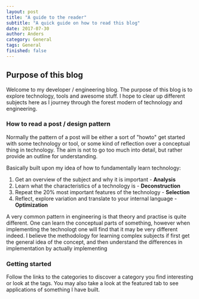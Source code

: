 ```yaml
---
layout: post
title: "A guide to the reader"
subtitle: "A quick guide on how to read this blog"
date: 2017-07-30
author: Anders
category: General
tags: General
finished: false
---
```


## Purpose of this blog

Welcome to my developer / engineering blog.  The purpose of this blog is to explore technology, tools and awesome stuff.  I hope to clear up different subjects here as I journey through the forest modern of technology and engineering.  

### How to read a post / design pattern

Normally the pattern of a post will be either a sort of "howto" get started with some technology or tool, or some kind of reflection over a conceptual thing in technology.  The aim is not to go too much into detail, but rather provide an outline for understanding.

Basically built upon my idea of how to fundamentally learn technology:
1. Get an overview of the subject and why it is important - **Analysis**
2. Learn what the characteristics of a technology is - **Deconstruction**
3. Repeat the 20% most important features of the technology - **Selection**
4. Reflect, explore variation and translate to your internal language - **Optimization**

A very common pattern in engineering is that theory and practise is quite different.  One can learn the conceptual parts of something, however when implementing the technologt one will find that it may be very different indeed. I believe the methodology for learning complex subjects if first get the general idea of the concept, and then understand the differences in implementation by actually implementing

### Getting started

Follow the links to the categories to discover a category you find interesting or look at the tags. You may also take a look at the featured tab to see applications of something I have built.
